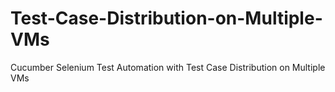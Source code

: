 # Test-Case-Distribution-on-Multiple-VMs
Cucumber Selenium Test Automation with Test Case Distribution on Multiple VMs
